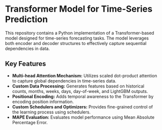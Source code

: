# Transformer Model for Time-Series Prediction

This repository contains a Python implementation of a Transformer-based model designed for time-series forecasting tasks. The model leverages both encoder and decoder structures to effectively capture sequential dependencies in data. 
## Key Features
- **Multi-head Attention Mechanism:** Utilizes scaled dot-product attention to capture global dependencies in time-series data.
- **Custom Data Processing:** Generates features based on historical counts, months, weeks, days, day-of-week, and LightGBM outputs.
- **Positional Encoding:** Adds temporal awareness to the Transformer by encoding position information.
- **Custom Schedulers and Optimizers:** Provides fine-grained control of the learning process using schedulers.
- **MAPE Evaluation:** Evaluates model performance using Mean Absolute Percentage Error.


